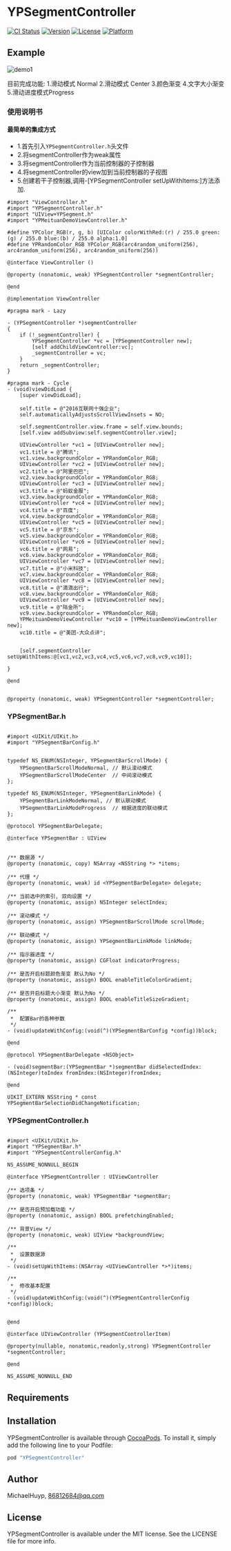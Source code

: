 # YPSegmentController

[![CI Status](http://img.shields.io/travis/MichaelHuyp/YPSegmentController.svg?style=flat)](https://travis-ci.org/MichaelHuyp/YPSegmentController)
[![Version](https://img.shields.io/cocoapods/v/YPSegmentController.svg?style=flat)](http://cocoapods.org/pods/YPSegmentController)
[![License](https://img.shields.io/cocoapods/l/YPSegmentController.svg?style=flat)](http://cocoapods.org/pods/YPSegmentController)
[![Platform](https://img.shields.io/cocoapods/p/YPSegmentController.svg?style=flat)](http://cocoapods.org/pods/YPSegmentController)

## Example

![demo1](https://lh3.googleusercontent.com/KeWqSD0cMc6MRT1o30Ao4vjlKEAsNGpnh0XW_B-3Yr9nhBMfqHkNVzjIYk5J9tOORUVG6N21AWVtZyoJB8a-M22YJX0jtVgYikCECe1Z-kQOy524yyjisk82Nh7Z23LqYNuppla8D1LskPAIRSext52SxNMMoAvfrXrfNDOgCKBHFdIr5z8bDkGvQfNw890RI1NgXA00hH96oHxA8Wb6VysFDFADuTnZZAV2PTVm539YzvWqUN81iqL356sI2sdtGJW2lFOf15Z_HmHPF3V9SE3cg48A4PIDvk9TorujO7_BSRMOmdLJhl4qjIY9-BgshJJRe-Gh6fMyilHW84oz1EVqJgtKfjCBNlYvyPiBHS67le-R5DWwHZiQC8EHfQ6h8_YhVzFOzBiMtczmt-epDeb5Ppv90zTshlYALM0nMziDoOCSkcFAgrV_pUbgrTdobekbzOYRl2wjZ6kknvGzn0ESLVNMp70cLXv1nQOhoEFK-1HrmvJVTMe-s5DI8K6nvuScnJ46y6sWy6x7kRdnwJViEWvbM0KZpeDuY0tgeCBk1wlxPG3lQPSlaucGzvQoVGoaYXSLFe1b7q7cFXsppr2OaOkCmFc57ZSPz1yUvN9tIsjZADU=w990-h693-no)

目前完成功能:
1.滑动模式 Normal
2.滑动模式 Center
3.颜色渐变
4.文字大小渐变
5.滑动进度模式Progress

### 使用说明书

#### 最简单的集成方式
- 1.首先引入`YPSegmentController.h`头文件
- 2.将segmentController作为weak属性
- 3.将segmentController作为当前控制器的子控制器
- 4.将segmentController的view加到当前控制器的子视图
- 5.创建若干子控制器,调用-[YPSegmentController setUpWithItems:]方法添加.

````objc
#import "ViewController.h"
#import "YPSegmentController.h"
#import "UIView+YPSegment.h"
#import "YPMeituanDemoViewController.h"

#define YPColor_RGB(r, g, b) [UIColor colorWithRed:(r) / 255.0 green:(g) / 255.0 blue:(b) / 255.0 alpha:1.0]
#define YPRandomColor_RGB YPColor_RGB(arc4random_uniform(256), arc4random_uniform(256), arc4random_uniform(256))

@interface ViewController ()

@property (nonatomic, weak) YPSegmentController *segmentController;

@end

@implementation ViewController

#pragma mark - Lazy

- (YPSegmentController *)segmentController
{
    if (!_segmentController) {
        YPSegmentController *vc = [YPSegmentController new];
        [self addChildViewController:vc];
        _segmentController = vc;
    }
    return _segmentController;
}

#pragma mark - Cycle
- (void)viewDidLoad {
    [super viewDidLoad];
    
    self.title = @"2016互联网十强企业";
    self.automaticallyAdjustsScrollViewInsets = NO;
    
    self.segmentController.view.frame = self.view.bounds;
    [self.view addSubview:self.segmentController.view];
    
    UIViewController *vc1 = [UIViewController new];
    vc1.title = @"腾讯";
    vc1.view.backgroundColor = YPRandomColor_RGB;
    UIViewController *vc2 = [UIViewController new];
    vc2.title = @"阿里巴巴";
    vc2.view.backgroundColor = YPRandomColor_RGB;
    UIViewController *vc3 = [UIViewController new];
    vc3.title = @"蚂蚁金服";
    vc3.view.backgroundColor = YPRandomColor_RGB;
    UIViewController *vc4 = [UIViewController new];
    vc4.title = @"百度";
    vc4.view.backgroundColor = YPRandomColor_RGB;
    UIViewController *vc5 = [UIViewController new];
    vc5.title = @"京东";
    vc5.view.backgroundColor = YPRandomColor_RGB;
    UIViewController *vc6 = [UIViewController new];
    vc6.title = @"网易";
    vc6.view.backgroundColor = YPRandomColor_RGB;
    UIViewController *vc7 = [UIViewController new];
    vc7.title = @"小米科技";
    vc7.view.backgroundColor = YPRandomColor_RGB;
    UIViewController *vc8 = [UIViewController new];
    vc8.title = @"滴滴出行";
    vc8.view.backgroundColor = YPRandomColor_RGB;
    UIViewController *vc9 = [UIViewController new];
    vc9.title = @"陆金所";
    vc9.view.backgroundColor = YPRandomColor_RGB;
    YPMeituanDemoViewController *vc10 = [YPMeituanDemoViewController new];
    vc10.title = @"美团-大众点评";
    
    
    [self.segmentController setUpWithItems:@[vc1,vc2,vc3,vc4,vc5,vc6,vc7,vc8,vc9,vc10]];

}

@end


````



````objc
@property (nonatomic, weak) YPSegmentController *segmentController;
````

### YPSegmentBar.h

````objc

#import <UIKit/UIKit.h>
#import "YPSegmentBarConfig.h"


typedef NS_ENUM(NSInteger, YPSegmentBarScrollMode) {
    YPSegmentBarScrollModeNormal, // 默认滚动模式
    YPSegmentBarScrollModeCenter  // 中间滚动模式
};

typedef NS_ENUM(NSInteger, YPSegmentBarLinkMode) {
    YPSegmentBarLinkModeNormal, // 默认联动模式
    YPSegmentBarLinkModeProgress  // 根据进度的联动模式
};

@protocol YPSegmentBarDelegate;

@interface YPSegmentBar : UIView


/** 数据源 */
@property (nonatomic, copy) NSArray <NSString *> *items;

/** 代理 */
@property (nonatomic, weak) id <YPSegmentBarDelegate> delegate;

/** 当前选中的索引, 双向设置 */
@property (nonatomic, assign) NSInteger selectIndex;

/** 滚动模式 */
@property (nonatomic, assign) YPSegmentBarScrollMode scrollMode;

/** 联动模式 */
@property (nonatomic, assign) YPSegmentBarLinkMode linkMode;

/** 指示器进度 */
@property (nonatomic, assign) CGFloat indicatorProgress;

/** 是否开启标题颜色渐变 默认为No */
@property (nonatomic, assign) BOOL enableTitleColorGradient;

/** 是否开启标题大小渐变 默认为No */
@property (nonatomic, assign) BOOL enableTitleSizeGradient;

/**
 *  配置Bar的各种参数
 */
- (void)updateWithConfig:(void(^)(YPSegmentBarConfig *config))block;

@end

@protocol YPSegmentBarDelegate <NSObject>

- (void)segmentBar:(YPSegmentBar *)segmentBar didSelectedIndex:(NSInteger)toIndex fromIndex:(NSInteger)fromIndex;

@end

UIKIT_EXTERN NSString * const YPSegmentBarSelectionDidChangeNotification;

````

### YPSegmentController.h

````objc

#import <UIKit/UIKit.h>
#import "YPSegmentBar.h"
#import "YPSegmentControllerConfig.h"

NS_ASSUME_NONNULL_BEGIN

@interface YPSegmentController : UIViewController

/** 选项条 */
@property (nonatomic, weak) YPSegmentBar *segmentBar;

/** 是否开启预加载功能 */
@property (nonatomic, assign) BOOL prefetchingEnabled;

/** 背景View */
@property (nonatomic, weak) UIView *backgroundView;

/** 
 *  设置数据源
 */
- (void)setUpWithItems:(NSArray <UIViewController *>*)items;

/**
 *  修改基本配置
 */
- (void)updateWithConfig:(void(^)(YPSegmentControllerConfig *config))block;


@end

@interface UIViewController (YPSegmentControllerItem)

@property(nullable, nonatomic,readonly,strong) YPSegmentController *segmentController;

@end

NS_ASSUME_NONNULL_END

````

## Requirements

## Installation

YPSegmentController is available through [CocoaPods](http://cocoapods.org). To install
it, simply add the following line to your Podfile:

```ruby
pod "YPSegmentController"
```

## Author

MichaelHuyp, 86812684@qq.com

## License

YPSegmentController is available under the MIT license. See the LICENSE file for more info.


